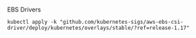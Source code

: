 ###
EBS Drivers

```
kubectl apply -k "github.com/kubernetes-sigs/aws-ebs-csi-driver/deploy/kubernetes/overlays/stable/?ref=release-1.17"
```